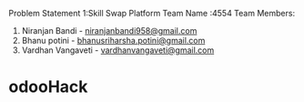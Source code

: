 Problem Statement 1:Skill Swap Platform
Team Name :4554
Team Members:
1) Niranjan Bandi - niranjanbandi958@gmail.com
2) Bhanu potini - bhanusriharsha.potini@gmail.com
3) Vardhan Vangaveti - vardhanvangaveti@gmail.com

# odooHack
